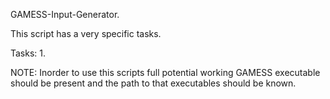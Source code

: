 GAMESS-Input-Generator.

This script has a very specific tasks.

Tasks:
1.  

NOTE: Inorder to use this scripts full potential working GAMESS executable should be present and the path to that executables should be known.

